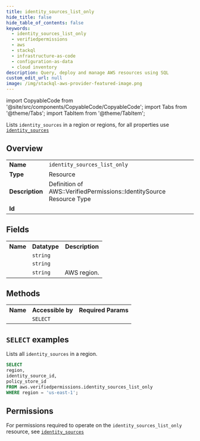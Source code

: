 ```yaml
---
title: identity_sources_list_only
hide_title: false
hide_table_of_contents: false
keywords:
  - identity_sources_list_only
  - verifiedpermissions
  - aws
  - stackql
  - infrastructure-as-code
  - configuration-as-data
  - cloud inventory
description: Query, deploy and manage AWS resources using SQL
custom_edit_url: null
image: /img/stackql-aws-provider-featured-image.png
---
```


import CopyableCode from '@site/src/components/CopyableCode/CopyableCode';
import Tabs from '@theme/Tabs';
import TabItem from '@theme/TabItem';

Lists <code>identity_sources</code> in a region or regions, for all properties use <a href="/services/serviceName/identity_sources/"><code>identity_sources</code></a>

## Overview
<table>
<tbody>
<tr><td><b>Name</b></td><td><code>identity_sources_list_only</code></td></tr>
<tr><td><b>Type</b></td><td>Resource</td></tr>
<tr><td><b>Description</b></td><td>Definition of AWS::VerifiedPermissions::IdentitySource Resource Type</td></tr>
<tr><td><b>Id</b></td><td><CopyableCode code="aws.verifiedpermissions.identity_sources_list_only" /></td></tr>
</tbody>
</table>

## Fields
<table>
<tbody>
<tr><th>Name</th><th>Datatype</th><th>Description</th></tr><tr><td><CopyableCode code="identity_source_id" /></td><td><code>string</code></td><td></td></tr>
<tr><td><CopyableCode code="policy_store_id" /></td><td><code>string</code></td><td></td></tr>
<tr><td><CopyableCode code="region" /></td><td><code>string</code></td><td>AWS region.</td></tr>
</tbody>
</table>

## Methods

<table>
<tbody>
  <tr>
    <th>Name</th>
    <th>Accessible by</th>
    <th>Required Params</th>
  </tr>
  <tr>
    <td><CopyableCode code="list_resources" /></td>
    <td><code>SELECT</code></td>
    <td><CopyableCode code="region" /></td>
  </tr>
</tbody>
</table>

## `SELECT` examples
Lists all <code>identity_sources</code> in a region.
```sql
SELECT
region,
identity_source_id,
policy_store_id
FROM aws.verifiedpermissions.identity_sources_list_only
WHERE region = 'us-east-1';
```


## Permissions

For permissions required to operate on the <code>identity_sources_list_only</code> resource, see <a href="/services/verifiedpermissions/identity_sources/#permissions"><code>identity_sources</code></a>

